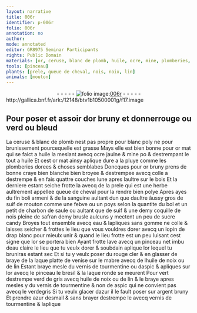 ```yaml
---
layout: narrative
title: 006r
identifier: p-006r
folio: 006r
annotation: no
author:
mode: annotated
editor: GR8975 Seminar Participants
rights: Public Domain
materials: [or, ceruse, blanc de plomb, huile, ocre, mine, plomberies, craye, colle a destrempe, bois, prele, queue de cheval, boli armeni, sanguine, suif de mouton, febve, poys, bol, charbon de saule, suif, safran, sucre candy, eau, gomme, colle, rouge cler, laque platte de venise, mabre, huile de noix, de lin, tourmentine, aspic, bresil, laque ronde, verd de gris, lin, verdegris, azur, argent, azur desmail]
tools: [pinceau]
plants: [prele, queue de cheval, nois, noix, lin]
animals: [mouton]
---
```


<div class="folio" align="center">- - - - - <a href="http://gallica.bnf.fr/ark:/12148/btv1b10500001g/f17.image" target="_blank"><img src="https://cu-mkp.github.io/2017-workshop-edition/assets/photo-icon.png" alt="folio image: " style="display:inline-block; margin-bottom:-3px;"/>006r</a> - - - - - </div> http://gallica.bnf.fr/ark:/12148/btv1b10500001g/f17.image   

## Pour poser et assoir d<span class="m">or</span> bruny et donnerrouge ou verd ou bleud

 
 La <span class="m">ceruse</span> & <span class="m">blanc de plomb</span> nest pas propre pour blanc poly ne pour brunissement pourcequelle est grasse Mays elle est bien bonne pour <span class="m">or</span> mat qui se faict a <span class="m">huile</span> la meslant avecq <span class="m">ocre</span> jaulne & <span class="m">mine</span> po & destrempant le tout a <span class="m">huile</span> Et cest <span class="m">or</span> mat ainsy aplique dure a la pluye comme les <span class="m">plomberies</span> dorees & choses semblabes Doncques pour <span class="m">or</span> bruny prens de bonne <span class="m">craye</span> bien blanche bien broyee & destrempee avecq <span class="m">colle a destrempe</span> & en fais quattre couches lune apres laultre sur le <span class="m">bois</span> Et la derniere estant seiche frotte la avecq de la <span class="m"><span class="pa">prele</span></span> qui est une herbe aultrement appellee <span class="m"><span class="pa">queue de cheval</span></span> pour la rendre bien polye Apres ayes du fin <span class="m">boli <span class="pl">armeni</span></span> & de la <span class="m">sanguine</span> aultant dun que daultre âussy gros de <span class="m">suif de <span class="al">mouton</span></span> comme une <span class="m">febve</span> ou un <span class="m">poys</span> selon la quantite du <span class="m">bol</span> et un petit de <span class="m">charbon de saule</span> ou aultant que de <span class="m">suif</span> & une demy <span class="ms">coquille de <span class="pa">nois</span></span> pleine de <span class="m">safran</span> demy brusle aulcuns y mectent un peu de <span class="m">sucre candy</span> Broyes tout ensemble avecq <span class="m">eau</span> & lapliques sans <span class="m">gomme</span> ne <span class="m">colle</span> & laisses seicher & frottes le lieu que vous vouldres dorer avecq un lopin de drap blanc pour mieulx unir & quand le lieu frotte est un peu luisant cest signe que l<span class="m">or</span> se portera bien Ayant frotte lave avecq un <span class="tl">pinceau</span> net imbu d<span class="m">eau</span> claire le lieu que tu veulx dorer & soubdain aplique l<span class="m">or</span> lequel tu bruniras estant sec Et si tu y veulx poser du <span class="m">rouge cler</span> & en glasser de braye de la <span class="m">laque platte de <span class="pl">venise</span></span> sur le <span class="m">mabre</span> avecq de l<span class="m">huile de <span class="pa">noix</span></span> ou <span class="m">de <span class="pa">lin</span></span> Estant braye mesle du vernis de <span class="m">tourmentine</span> ou d<span class="m">aspic</span> & apliques sur l<span class="m">or</span> avecq le <span class="tl">pinceau</span> le <span class="m">bresil</span> & la <span class="m">laque ronde</span> se meurent Pour vert destrempe <span class="m">verd de gris</span> avecq <span class="m">huile de noix</span> ou de <span class="m">lin</span> & le braye apres mesles y du vernis de <span class="m">tourmentine</span> & non de <span class="m">aspic</span> qui ne convient pas avecq le <span class="m">verdegris</span> Si tu veulx glacer d<span class="m">azur</span> il le fault poser sur <span class="m">argent</span> bruny Et prendre <span class="m">azur desmail</span> & sans brayer destrempe le avecq vernis de <span class="m">tourmentine</span> & laplique 
 